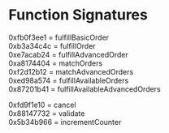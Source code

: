# Function Signatures

0xfb0f3ee1 = fulfillBasicOrder\
0xb3a34c4c = fulfillOrder\
0xe7acab24 = fulfillAdvancedOrder\
0xa8174404 = matchOrders\
0xf2d12b12 = matchAdvancedOrders\
0xed98a574 = fulfillAvailableOrders\
0x87201b41 = fulfillAvailableAdvancedOrders

0xfd9f1e10 = cancel\
0x88147732 = validate\
0x5b34b966 = incrementCounter
